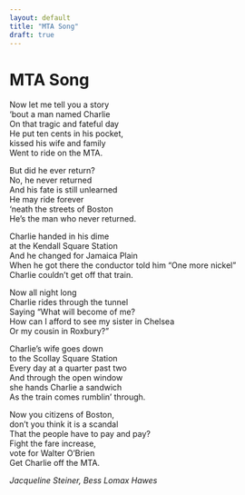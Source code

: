 ```yaml
---
layout: default
title: "MTA Song"
draft: true
---
```


# MTA Song

Now let me tell you a story  
‘bout a man named Charlie  
On that tragic and fateful day  
He put ten cents in his pocket,  
kissed his wife and family  
Went to ride on the MTA.  

But did he ever return?  
No, he never returned  
And his fate is still unlearned  
He may ride forever  
‘neath the streets of Boston  
He’s the man who never returned.  

Charlie handed in his dime  
at the Kendall Square Station  
And he changed for Jamaica Plain  
When he got there the conductor told him “One more nickel”  
Charlie couldn’t get off that train.  

Now all night long  
Charlie rides through the tunnel  
Saying “What will become of me?  
How can I afford to see my sister in Chelsea  
Or my cousin in Roxbury?”  

Charlie’s wife goes down  
to the Scollay Square Station  
Every day at a quarter past two  
And through the open window  
she hands Charlie a sandwich  
As the train comes rumblin’ through.  

Now you citizens of Boston,  
don’t you think it is a scandal  
That the people have to pay and pay?  
Fight the fare increase,  
vote for Walter O’Brien  
Get Charlie off the MTA.  

*Jacqueline Steiner, Bess Lomax Hawes*

